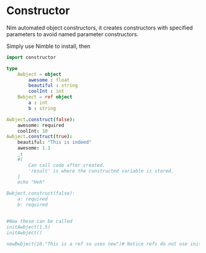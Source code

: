 # Constructor
Nim automated object constructors, it creates constructors with specified parameters to avoid named parameter constructors.

Simply use Nimble to install, then
```nim
import constructor

type
    Awbject = object
        awesome : float
        beautiful : string
        coolInt : int
    Bwbject = ref object
        a : int
        b : string

Awbject.construct(false):
    awesome: required
    coolInt: 10
Awbject.construct(true):
    beautiful: "This is indeed"
    awesome: 1.1
    _:
    #[
        Can call code after created.
        'result' is where the constructed variable is stored.
    ]
    echo "Heh"

Bwbject.construct(false):
    a: required
    b: required


#Now these can be called
initAwbject(1.5)
initAwbject()

newBwbject(10,"This is a ref so uses new")# Notice refs do not use init but new

```
